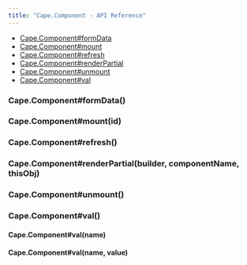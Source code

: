 ```yaml
---
title: "Cape.Component - API Reference"
---
```


* [Cape.Component#formData](#form-data)
* [Cape.Component#mount](#mount)
* [Cape.Component#refresh](#refresh)
* [Cape.Component#renderPartial](#render-partial)
* [Cape.Component#unmount](#unmount)
* [Cape.Component#val](#val)

<a class="anchor" id="form-data"></a>
### Cape.Component#formData()

<a class="anchor" id="mount"></a>
### Cape.Component#mount(id)

<a class="anchor" id="refresh"></a>
### Cape.Component#refresh()

<a class="anchor" id="render-partial"></a>
### Cape.Component#renderPartial(builder, componentName, thisObj)

<a class="anchor" id="unmount"></a>
### Cape.Component#unmount()

<a class="anchor" id="val"></a>
### Cape.Component#val()

#### Cape.Component#val(name)

#### Cape.Component#val(name, value)
